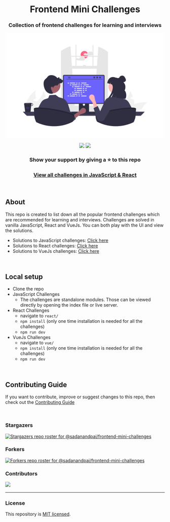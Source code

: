 <div align="center">
  <h1>Frontend Mini Challenges</h1>
  <h3>Collection of frontend challenges for learning and interviews</h3>
  <a href="https://sadanandpai.github.io/frontend-mini-challenges/"><img src="cover.png" alt="web programming" width="500px" /></a>

[![](https://img.shields.io/github/stars/sadanandpai/frontend-mini-challenges?style=for-the-badge)](#stars)
[![](https://img.shields.io/github/forks/sadanandpai/frontend-mini-challenges?style=for-the-badge)](#forks)

  <h3><p>Show your support by giving a ⭐ to this repo</p></h3>

  <h3>
    <a href="https://sadanandpai.github.io/frontend-mini-challenges/">View all challenges in JavaScript & React</a>
  </h3>
</div>

<br/>

## About

This repo is created to list down all the popular frontend challenges which are recommended for learning and interviews. Challenges are solved in vanilla JavaScript, React and VueJs. You can both play with the UI and view the solutions.

- Solutions to JavaScript challenges: [Click here](https://github.com/sadanandpai/frontend-mini-challenges/tree/main/native/machine-coding)
- Solutions to React challenges: [Click here](https://github.com/sadanandpai/frontend-mini-challenges/tree/main/react/src/machine-coding)
- Solutions to VueJs challenges: [Click here](https://github.com/sadanandpai/frontend-mini-challenges/tree/main/vue/src/machine-coding)

<br/>

## Local setup

- Clone the repo
- JavaScript Challenges
  - The challenges are standalone modules. Those can be viewed directly by opening the index file or live server.
- React Challenges
  - navigate to `react/`
  - `npm install` (only one time installation is needed for all the challenges)
  - `npm run dev`
- VueJs Challenges
  - navigate to `vue/`
  - `npm install` (only one time installation is needed for all the challenges)
  - `npm run dev`

<br/>

## Contributing Guide

If you want to contribute, improve or suggest changes to this repo, then check out the [Contributing Guide](https://github.com/sadanandpai/frontend-mini-challenges/blob/main/CONTRIBUTING.md)

<br/>

### Stargazers

[![Stargazers repo roster for @sadanandpai/frontend-mini-challenges](https://reporoster.com/stars/sadanandpai/frontend-mini-challenges)](https://github.com/sadanandpai/frontend-mini-challenges/stargazers)

### Forkers

[![Forkers repo roster for @sadanandpai/frontend-mini-challenges](https://reporoster.com/forks/sadanandpai/frontend-mini-challenges)](https://github.com/sadanandpai/frontend-mini-challenges/network/members)

### Contributors

<a href="https://github.com/sadanandpai/frontend-mini-challenges/graphs/contributors">
  <img src="https://contrib.rocks/image?repo=sadanandpai/frontend-mini-challenges" />
</a>

---

### License

This repository is [MIT licensed](./LICENSE).
